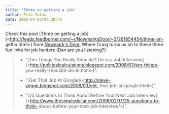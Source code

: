 ```yaml
---
title: "Three on getting a job"
author: Pito Salas
date: 2008-04-03T04:39:41
---
```




Check this post [Three on getting a
job](<http://feeds.feedburner.com/~r/NewmarksDoor/~3/261854454/three-on-
gettin.html>) from [Newmark's
Door.](<http://newmarksdoor.typepad.com/mainblog/atom.xml>) Where Craig turns
us on to these three fun links for job hunters (Dan are you listening?):

>   * "[Ten Things You Really Shouldn't Do in a Job
> Interview](<http://politicalcalculations.blogspot.com/2008/03/ten-things-
> you-really-shouldnt-do-in.html>)".
>
>   * "[Get That Job At Google](<http://steve-yegge.blogspot.com/2008/03/get-
> that-job-at-google.html>)".
>
>   * "[25 Questions to Think About Before Your Next Job
> Interview](<http://www.thesimpledollar.com/2008/02/17/25-questions-to-think-
> about-before-your-next-job-interview/>)".
>
>


